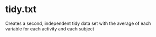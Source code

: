 # tidy.txt
Creates a second, independent tidy data set with the average of each variable for each activity and each subject
